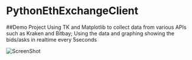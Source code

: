 # PythonEthExchangeClient

##Demo Project 
Using TK and Matplotlib to collect data from various APIs such as Kraken and Bitbay; Using the data and graphing showing the bids/asks in realtime every 5seconds


![ScreenShot](/BitCoinManager.PNG)
